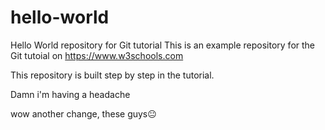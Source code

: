 # hello-world
Hello World repository for Git tutorial
This is an example repository for the Git tutoial on https://www.w3schools.com

This repository is built step by step in the tutorial.

Damn i'm having a headache

wow another change, these guys😐
